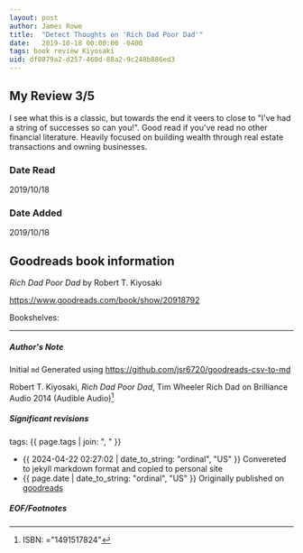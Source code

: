 ```yaml
---
layout: post
author: James Rowe
title:  "Detect Thoughts on 'Rich Dad Poor Dad'"
date:   2019-10-18 00:00:00 -0400
tags: book review Kiyosaki 
uid: df0879a2-d257-460d-88a2-9c248b886ed3
---
```


<!-- highly dependent on how you personally use jekyll templates, and how you want this to show up -->
<!-- escape any jekyll keys with double brackets -->

## My Review 3/5

I see what this is a classic, but towards the end it veers to close to "I've had a string of successes so can you!". Good read if you've read no other financial literature. Heavily focused on building wealth through real estate transactions and owning businesses.

### Date Read
2019/10/18

### Date Added
2019/10/18

## Goodreads book information

*Rich Dad Poor Dad* by Robert T. Kiyosaki

https://www.goodreads.com/book/show/20918792

Bookshelves: 

---

##### Author's Note

Initial `md` Generated using https://github.com/jsr6720/goodreads-csv-to-md

Robert T. Kiyosaki, *Rich Dad Poor Dad*, Tim Wheeler Rich Dad on Brilliance Audio 2014 (Audible Audio)[^1]

##### Significant revisions

tags: {{ page.tags | join: ", " }} <!-- todo move this somewhere -->

- {{ 2024-04-22 02:27:02 | date_to_string: "ordinal", "US" }} Convereted to jekyll markdown format and copied to personal site
- {{ page.date | date_to_string: "ordinal", "US" }} Originally published on [goodreads](https://www.goodreads.com)

##### EOF/Footnotes

[^1]: ISBN: ="1491517824"